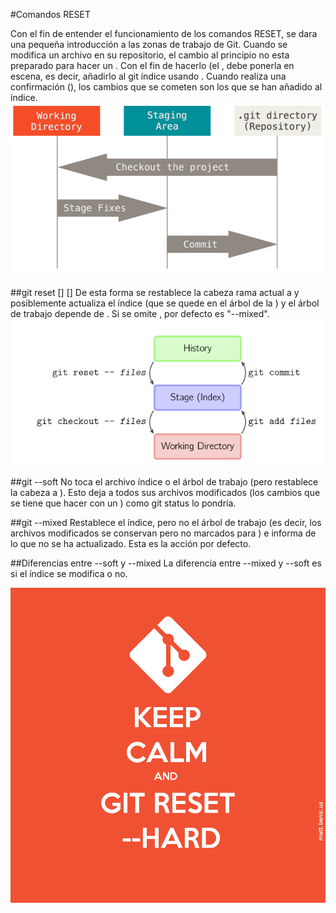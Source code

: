 #Comandos RESET

Con el fin de entender el funcionamiento de los comandos RESET, se dara una pequeña introducción a las zonas de trabajo de Git.
Cuando se modifica un archivo en su repositorio, el cambio al principio no esta preparado para hacer un <commit>. Con el fin de hacerlo (el <commit>, debe ponerla en escena, es decir, añadirlo al git índice usando <add>. Cuando realiza una confirmación (<commit>), los cambios que se cometen son los que se han añadido al índice.
![alt text](https://github.com/OscarGovea/differences-reset---soft-and---mixed/blob/master/WorkingArea.png "Working Area")

##git reset [<mode>] [<commit>]
De esta forma se restablece la cabeza rama actual a <commit> y posiblemente actualiza el índice (que se quede en el árbol de la <commit>) y el árbol de trabajo depende de <modo> . Si se omite <modo>, por defecto es "--mixed".
![alt text](https://github.com/OscarGovea/differences-reset---soft-and---mixed/blob/master/GitReset.png)

##git --soft
No toca el archivo índice o el árbol de trabajo (pero restablece la cabeza a <commit>). Esto deja a todos sus archivos modificados (los cambios que se tiene que hacer con un <commit>) como git status lo pondría.

##git --mixed
Restablece el índice, pero no el árbol de trabajo (es decir, los archivos modificados se conservan pero no marcados para <commit>) e informa de lo que no se ha actualizado. Esta es la acción por defecto.

##Diferencias entre --soft y --mixed
La diferencia entre --mixed y --soft es si el índice se modifica o no.

![alt text](https://github.com/OscarGovea/differences-reset---soft-and---mixed/blob/master/GitResetHard.png "¡Siempre hay mas opciones!")